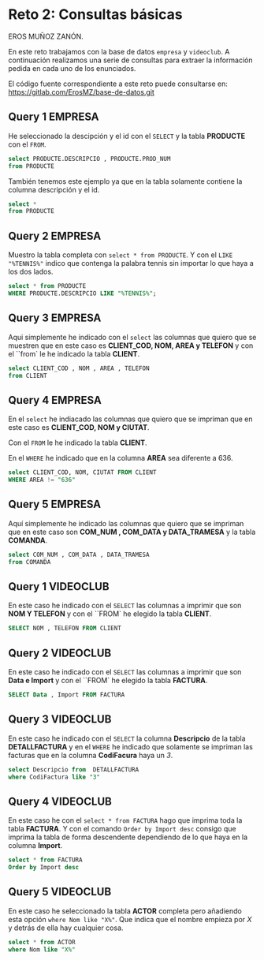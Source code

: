 # Reto 2: Consultas básicas

EROS MUÑOZ ZANÓN.

En este reto trabajamos con la base de datos `empresa` y `videoclub`. A continuación realizamos una serie de consultas para extraer la información pedida en cada uno de los enunciados.

El código fuente correspondiente a este reto puede consultarse en: https://gitlab.com/ErosMZ/base-de-datos.git

## Query 1 EMPRESA
He seleccionado la descipción y el id con el `SELECT` y la tabla __PRODUCTE__ con el `FROM`.

```sql
select PRODUCTE.DESCRIPCIO , PRODUCTE.PROD_NUM
from PRODUCTE
```

También tenemos este ejemplo ya que en la tabla solamente contiene la columna descripción y el id.
```sql
select *
from PRODUCTE
```
## Query 2 EMPRESA

Muestro la tabla completa con `select * from PRODUCTE`. Y con el `LIKE "%TENNIS%"` indico que contenga la palabra tennis sin importar lo que haya a los dos lados.  

```sql
select * from PRODUCTE
WHERE PRODUCTE.DESCRIPCIO LIKE "%TENNIS%";
```

## Query 3 EMPRESA
Aqui simplemente he indicado con el `select` las columnas que quiero que se muestren que en este caso es __CLIENT_COD, NOM, AREA y TELEFON__ y  con el ``from` le he indicado la tabla __CLIENT__.
```sql
select CLIENT_COD , NOM , AREA , TELEFON
from CLIENT
```
## Query 4 EMPRESA
En el `select` he indiacado las columnas que quiero que se impriman que en este caso es __CLIENT_COD, NOM y CIUTAT__.

Con el `FROM` le he indicado la tabla __CLIENT__.

En el `WHERE` he indicado que en la columna __AREA__ sea diferente a 636.
```sql
select CLIENT_COD, NOM, CIUTAT FROM CLIENT
WHERE AREA != "636"
```

## Query 5 EMPRESA
Aquí simplemente he indicado las columnas que quiero que se impriman que en este caso son __COM_NUM , COM_DATA y DATA_TRAMESA__ y la tabla __COMANDA__.
```sql
select COM_NUM , COM_DATA , DATA_TRAMESA 
from COMANDA
```


## Query 1 VIDEOCLUB

En este caso he indicado con el `SELECT` las columnas a imprimir que son __NOM Y TELEFON__ y con el ``FROM` he elegido la tabla __CLIENT__.

```sql
SELECT NOM , TELEFON FROM CLIENT
```
## Query 2 VIDEOCLUB

En este caso he indicado con el `SELECT` las columnas a imprimir que son __Data e Import__ y con el ``FROM` he elegido la tabla __FACTURA__.
```sql
SELECT Data , Import FROM FACTURA
```

## Query 3 VIDEOCLUB

En este caso he indicado con el `SELECT` la columna __Descripcio__ de la tabla __DETALLFACTURA__ y en el `WHERE` he indicado que solamente se impriman las facturas que en la columna __CodiFacura__ haya un *3*.
```sql
select Descripcio from  DETALLFACTURA
where CodiFactura like "3"
```
## Query 4 VIDEOCLUB
En este caso he con el `select * from FACTURA` hago que imprima toda la tabla __FACTURA__.
Y con el comando `Order by Import desc` consigo que imprima la tabla de forma descendente dependiendo de lo que haya en la columna __Import__.
```sql
select * from FACTURA
Order by Import desc
```
## Query 5 VIDEOCLUB

En este caso he seleccionado la tabla __ACTOR__ completa pero añadiendo esta opción  `where Nom like "X%"`.
Que indica que el nombre empieza por *X* y detrás de ella hay cualquier cosa.
```sql
select * from ACTOR
where Nom like "X%"
```